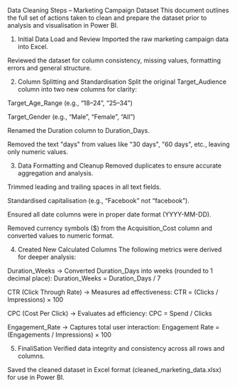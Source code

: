 Data Cleaning Steps – Marketing Campaign Dataset
This document outlines the full set of actions taken to clean and prepare the dataset prior to analysis and visualisation in Power BI.

1. Initial Data Load and Review
Imported the raw marketing campaign data into Excel.

Reviewed the dataset for column consistency, missing values, formatting errors and general structure.

2. Column Splitting and Standardisation
Split the original Target_Audience column into two new columns for clarity:

Target_Age_Range (e.g., “18–24”, “25–34”)

Target_Gender (e.g., “Male”, “Female”, “All”)

Renamed the Duration column to Duration_Days.

Removed the text "days" from values like "30 days", "60 days", etc., leaving only numeric values.

3. Data Formatting and Cleanup
Removed duplicates to ensure accurate aggregation and analysis.

Trimmed leading and trailing spaces in all text fields.

Standardised capitalisation (e.g., “Facebook” not “facebook”).

Ensured all date columns were in proper date format (YYYY-MM-DD).

Removed currency symbols ($) from the Acquisition_Cost column and converted values to numeric format.

4. Created New Calculated Columns
The following metrics were derived for deeper analysis:

Duration_Weeks
→ Converted Duration_Days into weeks (rounded to 1 decimal place):
Duration_Weeks = Duration_Days / 7

CTR (Click Through Rate)
→ Measures ad effectiveness:
CTR = (Clicks / Impressions) × 100

CPC (Cost Per Click)
→ Evaluates ad efficiency:
CPC = Spend / Clicks

Engagement_Rate
→ Captures total user interaction:
Engagement Rate = (Engagements / Impressions) × 100

5. FinaliSation
Verified data integrity and consistency across all rows and columns.

Saved the cleaned dataset in Excel format (cleaned_marketing_data.xlsx) for use in Power BI.

